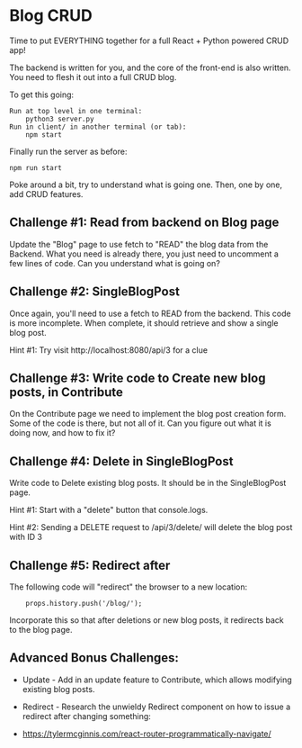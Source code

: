 # Blog CRUD

Time to put EVERYTHING together for a full React + Python powered CRUD app!

The backend is written for you, and the core of the front-end is also written.
You need to flesh it out into a full CRUD blog.

To get this going:

    Run at top level in one terminal:
        python3 server.py
    Run in client/ in another terminal (or tab):
        npm start

Finally run the server as before:

    npm run start



Poke around a bit, try to understand what is going one. Then, one by one, add
CRUD features.



Challenge #1: Read from backend on Blog page
-------------------

Update the "Blog" page to use fetch to "READ" the blog data from the Backend.
What you need is already there, you just need to uncomment a few lines of code.
Can you understand what is going on?



Challenge #2: SingleBlogPost
-------------------

Once again, you'll need to use a fetch to READ from the backend. This code is
more incomplete. When complete, it should retrieve and show a single blog post.

Hint #1: Try visit http://localhost:8080/api/3 for a clue



Challenge #3: Write code to Create new blog posts, in Contribute
-------------------

On the Contribute page we need to implement the blog post creation form. Some
of the code is there, but not all of it. Can you figure out what it is doing
now, and how to fix it?




Challenge #4: Delete in SingleBlogPost
-------------------

Write code to Delete existing blog posts. It should be in the
SingleBlogPost page.

Hint #1: Start with a "delete" button that console.logs.

Hint #2: Sending a DELETE request to /api/3/delete/ will delete the blog post
with ID 3



Challenge #5: Redirect after
-------------------

The following code will "redirect" the browser to a new location:

        props.history.push('/blog/');

Incorporate this so that after deletions or new blog posts, it redirects back
to the blog page.



Advanced Bonus Challenges:
-------------------

* Update - Add in an update feature to Contribute, which allows modifying
  existing blog posts.

* Redirect - Research the unwieldy Redirect component on how to issue a
  redirect after changing something:

- <https://tylermcginnis.com/react-router-programmatically-navigate/>

